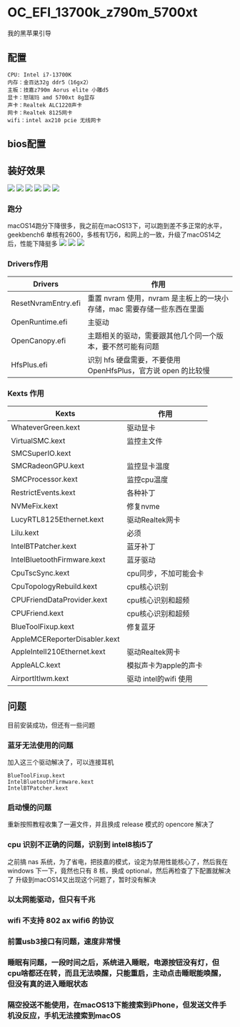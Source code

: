 # OC_EFI_13700k_z790m_5700xt
我的黑苹果引导

## 配置
```
CPU: Intel i7-13700K
内存：金百达32g ddr5（16gx2）
主板：技嘉z790m Aorus elite 小雕d5
显卡：怒瑞玛 amd 5700xt 8g显存
声卡：Realtek ALC1220声卡
网卡：Realtek 8125网卡
wifi：intel ax210 pcie 无线网卡
```

## bios配置

## 装好效果
![](images/WX20230902-182251@2x.png)
![](images/WX20230902-182356@2x.png)
![](images/WX20230902-182347@2x.png)
![](images/WX20230902-182341@2x.png)
![](images/WX20230902-182323@2x.png)
![](images/WX20230902-182311@2x.png)

### 跑分
macOS14跑分下降很多，我之前在macOS13下，可以跑到差不多正常的水平，geekbench6 单核有2600，多核有1万6，和网上的一致，升级了macOS14之后，性能下降挺多
![](images/WX20230902-182208@2x.png)
![](images/WX20230902-184924@2x.png)
![](images/WX20230902-184911@2x.png)

### Drivers作用
|Drivers|作用|
|----|----|
|ResetNvramEntry.efi|重置 nvram 使用，nvram 是主板上的一块小存储，mac 需要存储一些东西在里面|
|OpenRuntime.efi|主驱动|
|OpenCanopy.efi|主题相关的驱动，需要跟其他几个同一个版本，要不然可能有问题|
|HfsPlus.efi|识别 hfs 硬盘需要，不要使用 OpenHfsPlus，官方说 open 的比较慢|

### Kexts 作用
|Kexts|作用|
|----|----|
|WhateverGreen.kext|驱动显卡|
|VirtualSMC.kext|监控主文件|
|SMCSuperIO.kext||
|SMCRadeonGPU.kext|监控显卡温度|
|SMCProcessor.kext|监控cpu温度|
|RestrictEvents.kext|各种补丁|
|NVMeFix.kext|修复nvme|
|LucyRTL8125Ethernet.kext|驱动Realtek网卡|
|Lilu.kext|必须|
|IntelBTPatcher.kext|蓝牙补丁|
|IntelBluetoothFirmware.kext|蓝牙驱动|
|CpuTscSync.kext|cpu同步，不加可能会卡|
|CpuTopologyRebuild.kext|cpu核心识别|
|CPUFriendDataProvider.kext|cpu核心识别和超频|
|CPUFriend.kext|cpu核心识别和超频|
|BlueToolFixup.kext|修复蓝牙|
|AppleMCEReporterDisabler.kext||
|AppleIntelI210Ethernet.kext|驱动Realtek网卡|
|AppleALC.kext|模拟声卡为apple的声卡|
|AirportItlwm.kext|驱动 intel的wifi 使用|

## 问题
目前安装成功，但还有一些问题

### 蓝牙无法使用的问题
加入这三个驱动解决了，可以连接耳机
```
BlueToolFixup.kext
IntelBluetoothFirmware.kext
IntelBTPatcher.kext
```

### 启动慢的问题
重新按照教程收集了一遍文件，并且换成 release 模式的 opencore 解决了

### cpu 识别不正确的问题，识别到 intel8核i5了
之前搞 nas 系统，为了省电，把技嘉的模式，设定为禁用性能核心了，然后我在 windows 下一下，竟然也只有 8 核，换成 optional，然后再检查了下配置就解决了
升级到macOS14又出现这个问题了，暂时没有解决

### 以太网能驱动，但只有千兆
### wifi 不支持 802 ax wifi6 的协议
### 前置usb3接口有问题，速度非常慢
### 睡眠有问题，一段时间之后，系统进入睡眠，电源按钮没有灯，但cpu啥都还在转，而且无法唤醒，只能重启，主动点击睡眠能唤醒，但没有真的进入睡眠状态
### 隔空投送不能使用，在macOS13下能搜索到iPhone，但发送文件手机没反应，手机无法搜索到macOS
